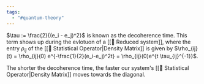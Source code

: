 ```yaml
---
tags:
  - "#quantum-theory"
---
```

$\tau := \frac{2}{(e_i - e_j)^2}$  is known as the decoherence time. This term shows up during the evlotuon of a [[📘 Reduced system]], where the entry $\rho_{ij}$ of the [[📘 Statistical Operator|Density Matrix]] is given by $\rho_{ij}(t) = \rho_{ij}(0) e^{-\frac{1}{2}(e_i-e_j)^2t} = \rho_{ij}(0)e^{t \tau_{ij}^{-1}}$.

The shorter the decoherence time, the faster our system's [[📘 Statistical Operator|Density Matrix]] moves towards the diagonal.